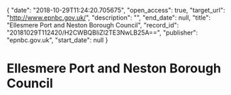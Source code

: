 {
  "date": "2018-10-29T11:24:20.705675", 
  "open_access": true, 
  "target_url": "http://www.epnbc.gov.uk/", 
  "description": "", 
  "end_date": null, 
  "title": "Ellesmere Port and Neston Borough Council", 
  "record_id": "20181029T112420/H2CWBQBIiZl2TE3NwLB25A==", 
  "publisher": "epnbc.gov.uk", 
  "start_date": null
}

# Ellesmere Port and Neston Borough Council

